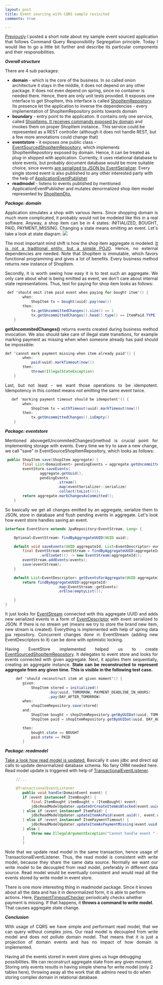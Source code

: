 ```yaml
---
layout: post
title: Event sourcing with CQRS sample revisited
comments: true

---
```


<p style="text-align:justify;">
<a href=http://pillopl.github.io/event-sourcing-with-cqrs/>Previously</a> I posted a short note about my sample event sourced application that follows Command Query Responsibility Segregation principle. Today I would like to go a little bit further and describe its particular components and their responsibilities. 
</p>

***Overall structure***
<p style="text-align:justify;">
There are 4 sub packages:
<ul>
  <li><b>domain</b> - which is the core of the business. In so called onion architecture it stays in the middle, it does not depend on any other package. It does not even depend on spring, since no container is needed there. Hence, there are only unit tests provided. It exposes one interface to get ShopItem, this interface is called <a href="https://github.com/pilloPl/event-source-cqrs-sample/blob/master/src/main/java/io/pillopl/eventsource/domain/shopitem/ShopItemRepository.java">ShopItemRepository</a>. Its presence let the application to inverse the dependencies - every implementation of ShopItemRepository points towards domain</li>
  <li><b>boundary</b> - entry point to the application. It contains only one service, called <a href="https://github.com/pilloPl/event-source-cqrs-sample/blob/master/src/main/java/io/pillopl/eventsource/boundary/ShopItems.java">ShopItems. It receives <a href="https://github.com/pilloPl/event-source-cqrs-sample/tree/master/src/main/java/io/pillopl/eventsource/domain/shopitem/commands">commands exposed by domain</a> and invokes them on proper ShopItem instance.</a>. This service could be represented as a REST controller (although it does not handle REST, but a few more annotations could change that)</li>
  <li><b>eventstore</b> - it exposes one public class - <a href="https://github.com/pilloPl/event-source-cqrs-sample/blob/master/src/main/java/io/pillopl/eventsource/eventstore/EventSourcedShopItemRepository.java">EventSourcedShopItemRepository</a>, which implements ShopItemRepository exposed by domain. Hence, it can be treated as plug-in shipped with application. Currently, it uses relational database to store events, but probably document database would be more suitable choice, since events <a href="https://github.com/pilloPl/event-source-cqrs-sample/blob/master/src/main/java/io/pillopl/eventsource/eventstore/EventSerializer.java">are serialized to JSON by EventSerializer</a>. Every single stored event is also published to any other interested party with the help of <a href="http://docs.spring.io/spring/docs/current/javadoc-api/org/springframework/context/ApplicationEventPublisher.html">ApplicationEventPublisher</a></li>
  <li><b>readmodel</b> - listens to events published by mentioned ApplicationEventPublisher and mutates denormalized shop item model represented by <a href="https://github.com/pilloPl/event-source-cqrs-sample/blob/master/src/main/java/io/pillopl/eventsource/readmodel/ShopItemDto.java">ShopItemDto.</a></li>
</ul>

</p>


***Package: domain***
<p style="text-align:justify;">
Application simulates a shop with various items. Since shopping domain is much more complicated, it probably would not be modeled like this in a real software. Anyway, a shop item can be in 4 states: INITIALIZED, BOUGHT, PAID, PAYMENT_MISSING. Changing a state means emitting an event. Let's take a look at state diagram.

<img src="/images/states.png">


</p>

<p style="text-align:justify;">
The most important mind shift is how the shop item aggregate is modeled. <a href="https://github.com/pilloPl/event-source-cqrs-sample/blob/master/src/main/java/io/pillopl/eventsource/domain/shopitem/ShopItem.java">It is not a traditional entity, but a simple POJO</a>. Hence, no external dependencies are needed. Note that ShopItem is immutable, which favors functional programming and gives a lot of benefits. Every business method returns new instance of ShopItem. 
</p>

<p style="text-align:justify;">
Secondly, it is worth seeing how easy it is to test such an aggregate. We only care about what is being emitted as event, we don't care about internal state representations. Thus, test for paying for shop item looks as follows:
</p>

```java
 def 'should emit item paid event when paying for bought item'() {
        when:
            ShopItem tx = bought(uuid).pay(now())
        then:
            tx.getUncommittedChanges().size() == 1
            tx.getUncommittedChanges().head().type() == ItemPaid.TYPE
    }
```

<p style="text-align:justify;">
<b></i>getUncommitedChanges()</b></i> returns events created during business method invocation. We also should take care of illegal state transitions, for example marking payment as missing when when someone already has paid should be impossible:
</p>

```java
def 'cannot mark payment missing when item already paid'() {
        when:
            paid(uuid).markTimeout(now())
        then:
            thrown(IllegalStateException)
    }
```

<p style="text-align:justify;">
Last, but not least - we want those operations to be idempotent. Idempotency in this context means not emitting the same event twice.
</p>

```java
   def 'marking payment timeout should be idempotent'() {
        when:
            ShopItem tx = withTimeout(uuid).markTimeout(now())
        then:
            tx.getUncommittedChanges().isEmpty()
    }
```

***Package: eventstore***

<p style="text-align:justify;">
Mentioned above</i>getUncommitedChanges()</i>method is crucial point for implementing storage with events. Every time we try to save a new change, we call "save" in EventSourceShopItemRepository, which looks as follows:
</p>

```java
 public ShopItem save(ShopItem aggregate) {
        final List<DomainEvent> pendingEvents = aggregate.getUncommittedChanges();
        eventStore.saveEvents(
                aggregate.getUuid(),
                pendingEvents
                        .stream()
                        .map(eventSerializer::serialize)
                        .collect(toList()));
        return aggregate.markChangesAsCommitted();
    }
```

<p style="text-align:justify;">
So basically we get all changes emitted by an aggregate, serialize them to JSON, store in database and flush pending events in aggregate. Let's look how event store handles saving an event.
</p>

```java
interface EventStore extends JpaRepository<EventStream, Long> {

    Optional<EventStream> findByAggregateUUID(UUID uuid);

    default void saveEvents(UUID aggregateId, List<EventDescriptor> events) {
        final EventStream eventStream = findByAggregateUUID(aggregateId)
                .orElseGet(() -> new EventStream(aggregateId));
        eventStream.addEvents(events);
        save(eventStream);
    }

    default List<EventDescriptor> getEventsForAggregate(UUID aggregateId) {
        return findByAggregateUUID(aggregateId)
                        .map(EventStream::getEvents)
                        .orElse(emptyList());

    }
}
```

<p style="text-align:justify;">
It just looks for <a href="https://github.com/pilloPl/event-source-cqrs-sample/blob/master/src/main/java/io/pillopl/eventsource/eventstore/EventStream.java">EventStream</a> connected with this aggregate UUID and adds new serialized events in a form of <a href="https://github.com/pilloPl/event-source-cqrs-sample/blob/master/src/main/java/io/pillopl/eventsource/eventstore/EventDescriptor.java">EventDescriptor</a> with event serialized to JSON. If there is no stream yet (means we try to store the brand new item, new stream is created). Everything is implemented with help of spring data jpa repository. Concurrent changes done in EventStream (adding new EventDescriptors to it) can be done with optimistic locking.
</p>

<p style="text-align:justify;">
Having EventStore implemented helped us to create <a href="https://github.com/pilloPl/event-source-cqrs-sample/blob/master/src/main/java/io/pillopl/eventsource/eventstore/EventSourcedShopItemRepository.java">EventSourcedShopItemRepository</a>. It delegates to event store and looks for events connected with given aggregate. Next, it applies them sequentially, creating an aggregate instance. <b>State can be reconstructed to represent aggregate from any given time. This is visible in the following test case.</b>
</p>

```java
	 def 'should reconstruct item at given moment'() {
		given:
		    ShopItem stored = initialized()
		            .buy(uuid, TOMORROW, PAYMENT_DEADLINE_IN_HOURS)
		            .pay(DAY_AFTER_TOMORROW)
		when:
		    shopItemRepository.save(stored)
		and:
		    ShopItem bought = shopItemRepository.getByUUIDat(uuid, TOMORROW)
		    ShopItem paid = shopItemRepository.getByUUIDat(uuid, DAY_AFTER_TOMORROW)

		then:
		    bought.state == BOUGHT
		    paid.state == PAID
	    }
```


***Package: readmodel***

<p style="text-align:justify;">
<a href="https://github.com/pilloPl/event-source-cqrs-sample/blob/master/src/main/java/io/pillopl/eventsource/readmodel/ReadModelOnDomainEventUpdater.java">Take a look how read model is updated.</a> Basically it uses jdbc and direct sql calls to update denormalized database schema. No fany ORM needed here. Read model update is triggered with help of <a href="http://docs.spring.io/spring/docs/current/javadoc-api/org/springframework/transaction/event/TransactionalEventListener.html">TransactionalEventListener</a>.   
</p>

```java
	 //...

	 @TransactionalEventListener
	    public void handle(DomainEvent event) {
		if (event instanceof ItemBought) {
		    final ItemBought itemBought = (ItemBought) event;
		    jdbcReadModelUpdater.updateOrCreateItemAsBlocked(event.uuid(), event.when(), itemBought.getPaymentTimeoutDate());
		} else if (event instanceof ItemPaid) {
		    jdbcReadModelUpdater.updateItemAsPaid(event.uuid(), event.when());
		} else if (event instanceof ItemPaymentTimeout) {
		    jdbcReadModelUpdater.updateItemAsPaymentMissing(event.uuid(), event.when());
		} else {
		    throw new IllegalArgumentException("Cannot handle event " + event.getClass());
		}
	    }
```

<p style="text-align:justify;">
Note that we update read model in the same transaction, hence usage of TransactionalEventListener. Thus, the read model is consistent with write model, because they share the same data source. Normally we want our write model to be decoupled from read model, preferably in different data source. Read model would be eventually consistent and would read all the events stored by write model in event store.

There is one more interesting thing in readmodel package. Since it knows about all the data and has it in denormalized form, it is able to perform actions. Here, <a href="https://github.com/pilloPl/event-source-cqrs-sample/blob/master/src/main/java/io/pillopl/eventsource/readmodel/PaymentTimeoutChecker.java">PaymentTimeoutChecker</a> periodically checks whether payment is missing. If that happens, it <b>throws a command to write model</b>. That causes aggregate state change.
</p>

***Conclusion***

<p style="text-align:justify;">
With usage of CQRS we have simple and performant read model, that we can query without complex joins. Our read model is decoupled from write model and does not pollute domain model. That means that it is just a projection of domain events and has no impact of how domain is implemented. 

Having all the events stored in event store gives us huge debugging possibilities. We can reconstruct aggregate state from any given moment. Storing only events results in having simple shema for write model (only 2 tables here), throwing away all the work that db admins need to do when storing complex domain in relational database. 
</p>
